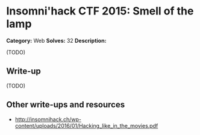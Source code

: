# Insomni'hack CTF 2015: Smell of the lamp

**Category:** Web
**Solves:** 32
**Description:** 

(TODO)

## Write-up

(TODO)

## Other write-ups and resources

* <http://insomnihack.ch/wp-content/uploads/2016/01/Hacking_like_in_the_movies.pdf>